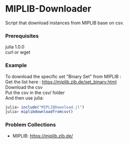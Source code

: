 # MIPLIB-Downloader
Script that download instances from MIPLIB base on csv.

### Prerequisites

julia 1.0.0</br>
curl or wget

### Example
To download the specific set "Binary Set" from MIPLIB :</br>
Get the list here : https://miplib.zib.de/set_binary.html</br>
Download the csv</br>
Put the csv in the csv/ folder</br>
And then use julia:</br>
```julia
julia> include("MIPLIBDownload.jl")
julia> miplibdownloadfromcsv()
```

### Problem Collections

* MIPLIB: https://miplib.zib.de/
